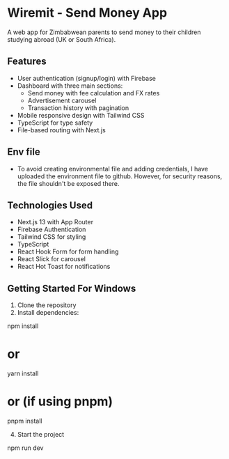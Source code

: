 # Wiremit - Send Money App

A web app for Zimbabwean parents to send money to their children studying abroad (UK or South Africa).

## Features

- User authentication (signup/login) with Firebase
- Dashboard with three main sections:
  - Send money with fee calculation and FX rates
  - Advertisement carousel
  - Transaction history with pagination
- Mobile responsive design with Tailwind CSS
- TypeScript for type safety
- File-based routing with Next.js

## Env file
- To avoid creating environmental file and adding credentials, I have uploaded the environment file to github. However, for security reasons, the file shouldn't be exposed there.

## Technologies Used

- Next.js 13 with App Router
- Firebase Authentication
- Tailwind CSS for styling
- TypeScript
- React Hook Form for form handling
- React Slick for carousel
- React Hot Toast for notifications

## Getting Started For Windows

1. Clone the repository
2. Install dependencies:

npm install
# or
yarn install
# or (if using pnpm)
pnpm install

4. Start the project

npm run dev


